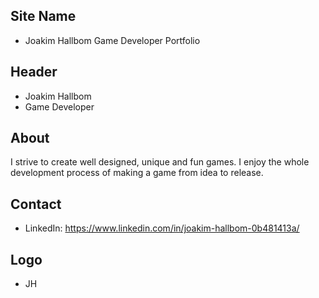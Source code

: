 ## Site Name
- Joakim Hallbom Game Developer Portfolio

## Header
- Joakim Hallbom 
- Game Developer



## About
I strive to create well designed, unique and fun games. I enjoy the whole development process of making a game from idea to release.


## Contact

- LinkedIn: https://www.linkedin.com/in/joakim-hallbom-0b481413a/


## Logo
- JH